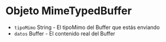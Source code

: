 # Objeto MimeTypedBuffer

* `tipoMimo` String - El tipoMimo del Buffer que estás enviando
* `datos` Buffer - El contenido real del Buffer